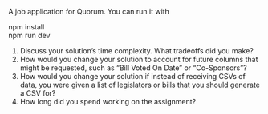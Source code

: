 A job application for Quorum. You can run it with 

npm install
<br />
npm run dev


1. Discuss your solution’s time complexity. What tradeoffs did you make?
2. How would you change your solution to account for future columns that might be
requested, such as “Bill Voted On Date” or “Co-Sponsors”?
3. How would you change your solution if instead of receiving CSVs of data, you were given a
list of legislators or bills that you should generate a CSV for?
4. How long did you spend working on the assignment?
